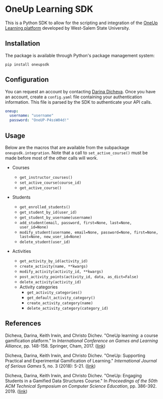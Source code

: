 # OneUp Learning SDK

This is a Python SDK to allow for the scripting and integration of the [OneUp Learning platform](https://oneup.wssu.edu/login) developed by West-Salem State University.

## Installation

The package is available through Python's package management system:

```shell
pip install oneupsdk
```

## Configuration

You can request an account by contacting [Darina Dicheva](https://www.wssu.edu/profiles/dichevad/index.html). Once you have an account, create a `config.yaml` file containing your authentication information. This file is parsed by the SDK to authenticate your API calls.

```yaml
oneup:
  username: "username"
  password: "OneUP-P4ssW04d!"
```

## Usage

Below are the macros that are available from the subpackage `oneupsdk.integration`. Note that a call to `set_active_course()` must be made before most of the other calls will work.

- Courses
    - `get_instructor_courses()`
    - `set_active_course(course_id)`
    - `get_active_course()`

- Students
    - `get_enrolled_students()`
    - `get_student_by_id(user_id)`
    - `get_student_by_username(username)`
    - `add_student(email, password, first=None, last=None, user_id=None)`
    - `modify_student(username, email=None, password=None, first=None, last=None, new_user_id=None)`
    - `delete_student(user_id)`

- Activities
    - `get_activity_by_id(activity_id)`
    - `create_activity(name, **kwargs)`
    - `modify_activity(activity_id, **kwargs)`
    - `post_activity_points(activity_id, data, as_dict=False)`
    - `delete_activity(activity_id)`
    - Activity categories
        - `get_activity_categories()`
        - `get_default_activity_category()`
        - `create_activity_category(name)`
        - `delete_activity_category(category_id)`

## References

Dicheva, Darina, Keith Irwin, and Christo Dichev. "OneUp learning: a course gamification platform." In _International Conference on Games and Learning Alliance_, pp. 148-158. Springer, Cham, 2017. ([link](https://link.springer.com/chapter/10.1007/978-3-319-71940-5_14))

Dicheva, Darina, Keith Irwin, and Christo Dichev. "OneUp: Supporting Practical and Experimental Gamification of Learning." _International Journal of Serious Games_ 5, no. 3 (2018): 5-21. ([link](http://journal.seriousgamessociety.org/index.php/IJSG/article/view/236))

Dicheva, Darina, Keith Irwin, and Christo Dichev. "OneUp: Engaging Students in a Gamified Data Structures Course." In _Proceedings of the 50th ACM Technical Symposium on Computer Science Education_, pp. 386-392. 2019. ([link](https://dl.acm.org/doi/abs/10.1145/3287324.3287480))